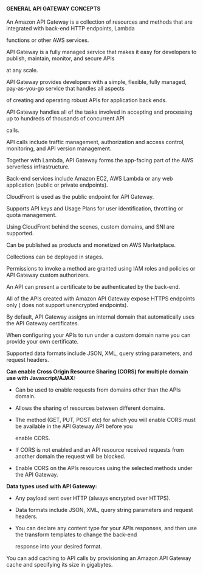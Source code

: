 #### GENERAL API GATEWAY CONCEPTS

An Amazon API Gateway is a collection of resources and methods that are
integrated with back-end HTTP endpoints, Lambda

functions or other AWS services.

API Gateway is a fully managed service that makes it easy for developers to
publish, maintain, monitor, and secure APIs

at any scale.

API Gateway provides developers with a simple, flexible, fully managed,
pay-as-you-go service that handles all aspects

of creating and operating robust APIs for application back ends.

API Gateway handles all of the tasks involved in accepting and processing up to
hundreds of thousands of concurrent API

calls.

API calls include traffic management, authorization and access control,
monitoring, and API version management.

Together with Lambda, API Gateway forms the app-facing part of the AWS
serverless infrastructure.

Back-end services include Amazon EC2, AWS Lambda or any web application (public
or private endpoints).

CloudFront is used as the public endpoint for API Gateway.

Supports API keys and Usage Plans for user identification, throttling or quota
management.

Using CloudFront behind the scenes, custom domains, and SNI are supported.

Can be published as products and monetized on AWS Marketplace.

Collections can be deployed in stages.

Permissions to invoke a method are granted using IAM roles and policies or API
Gateway custom authorizers.

An API can present a certificate to be authenticated by the back-end.

All of the APIs created with Amazon API Gateway expose HTTPS endpoints only (
does not support unencrypted endpoints).

By default, API Gateway assigns an internal domain that automatically uses the
API Gateway certificates.

When configuring your APIs to run under a custom domain name you can provide
your own certificate.

Supported data formats include JSON, XML, query string parameters, and request
headers.

**Can enable Cross Origin Resource Sharing (CORS) for multiple domain use with
Javascript/AJAX:**

- Can be used to enable requests from domains other than the APIs domain.

- Allows the sharing of resources between different domains.


- The method (GET, PUT, POST etc) for which you will enable CORS must be
  available in the API Gateway API before you

  enable CORS.

- If CORS is not enabled and an API resource received requests from another
  domain the request will be blocked.

- Enable CORS on the APIs resources using the selected methods under the API
  Gateway.

**Data types used with API Gateway:**

- Any payload sent over HTTP (always encrypted over HTTPS).

- Data formats include JSON, XML, query string parameters and request headers.

- You can declare any content type for your APIs responses, and then use the
  transform templates to change the back-end

  response into your desired format.

You can add caching to API calls by provisioning an Amazon API Gateway cache and
specifying its size in gigabytes.

